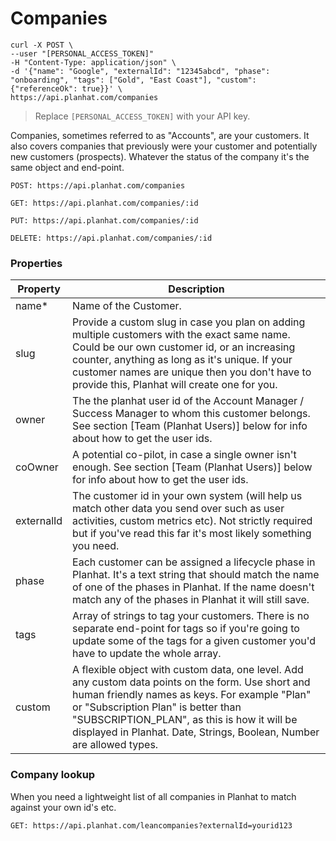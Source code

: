# Companies

```shell
curl -X POST \
--user "[PERSONAL_ACCESS_TOKEN]"
-H "Content-Type: application/json" \
-d '{"name": "Google", "externalId": "12345abcd", "phase": "onboarding", "tags": ["Gold", "East Coast"], "custom": {"referenceOk": true}}' \
https://api.planhat.com/companies
```
> Replace `[PERSONAL_ACCESS_TOKEN]` with your API key.


Companies, sometimes referred to as "Accounts", are your customers. It also covers companies that previously were your customer and potentially new customers (prospects).
Whatever the status of the company it's the same object and end-point.

`POST: https://api.planhat.com/companies`

`GET: https://api.planhat.com/companies/:id`

`PUT: https://api.planhat.com/companies/:id`

`DELETE: https://api.planhat.com/companies/:id`


### Properties

Property | Description
--------- | -----------
name* | Name of the Customer.
slug | Provide a custom slug in case you plan on adding multiple customers with the exact same name. Could be our own customer id, or an increasing counter, anything as long as it's unique. If your customer names are unique then you don't have to provide this, Planhat will create one for you.
owner | The the planhat user id of the Account Manager / Success Manager to whom this customer belongs. See section [Team (Planhat Users)] below for info about how to get the user ids.
coOwner | A potential co-pilot, in case a single owner isn't enough. See section [Team (Planhat Users)] below for info about how to get the user ids.
externalId | The customer id in your own system (will help us match other data you send over such as user activities, custom metrics etc). Not strictly required but if you've read this far it's most likely something you need.
phase | Each customer can be assigned a lifecycle phase in Planhat. It's a text string that should match the name of one of the phases in Planhat. If the name doesn't match any of the phases in Planhat it will still save.
tags | Array of strings to tag your customers. There is no separate end-point for tags so if you're going to update some of the tags for a given customer you'd have to update the whole array.
custom | A flexible object with custom data, one level. Add any custom data points on the form. Use short and human friendly names as keys. For example "Plan" or "Subscription Plan" is better than "SUBSCRIPTION_PLAN", as this is how it will be displayed in Planhat. Date, Strings, Boolean, Number are allowed types.




### Company lookup

When you need a lightweight list of all companies in Planhat to match against your own id's etc.

`GET: https://api.planhat.com/leancompanies?externalId=yourid123`
